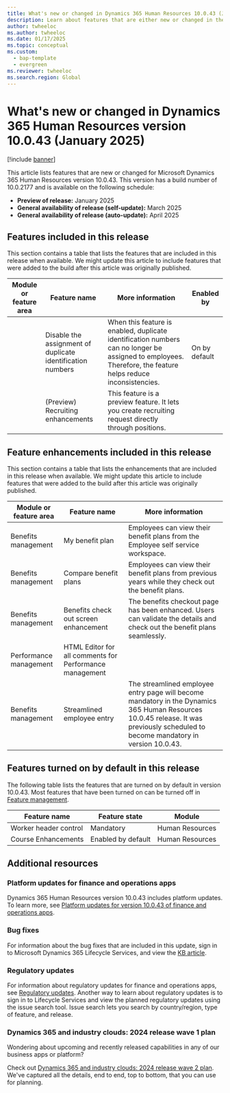 ```yaml
---
title: What's new or changed in Dynamics 365 Human Resources 10.0.43 (January 2025)
description: Learn about features that are either new or changed in the Microsoft Dynamics 365 Human Resources version 10.0.43 preview release.
author: twheeloc
ms.author: twheeloc
ms.date: 01/17/2025
ms.topic: conceptual
ms.custom: 
  - bap-template
  - evergreen
ms.reviewer: twheeloc
ms.search.region: Global
---
```


# What's new or changed in Dynamics 365 Human Resources version 10.0.43 (January 2025)

[!include [banner](../../includes/preview-banner.md)]

This article lists features that are new or changed for Microsoft Dynamics 365 Human Resources version 10.0.43. This version has a build number of 10.0.2177 and is available on the following schedule:

- **Preview of release:** January 2025
- **General availability of release (self-update):** March 2025
- **General availability of release (auto-update):** April 2025

## Features included in this release

This section contains a table that lists the features that are included in this release when available. We might update this article to include features that were added to the build after this article was originally published.

| Module or feature area | Feature name | More information | Enabled by |
|---|---|---|---|
| | Disable the assignment of duplicate identification numbers | When this feature is enabled, duplicate identification numbers can no longer be assigned to employees. Therefore, the feature helps reduce inconsistencies. | On by default |
| | (Preview) Recruiting enhancements | This feature is a preview feature. It lets you create recruiting request directly through positions. | |

## Feature enhancements included in this release

This section contains a table that lists the enhancements that are included in this release when available. We might update this article to include features that were added to the build after this article was originally published.

| Module or feature area | Feature name | More information |
|---|---|---|
| Benefits management | My benefit plan | Employees can view their benefit plans from the Employee self service workspace. |
| Benefits management | Compare benefit plans | Employees can view their benefit plans from previous years while they check out the benefit plans. |
| Benefits management | Benefits check out screen enhancement | The benefits checkout page has been enhanced. Users can validate the details and check out the benefit plans seamlessly. |
| Performance management | HTML Editor for all comments for Performance management | |
| Benefits management | Streamlined employee entry | The streamlined employee entry page will become mandatory in the Dynamics 365 Human Resources 10.0.45 release. It was previously scheduled to become mandatory in version 10.0.43. |

## Features turned on by default in this release

The following table lists the features that are turned on by default in version 10.0.43. Most features that have been turned on can be turned off in [Feature management](../../fin-ops-core/fin-ops/get-started/feature-management/feature-management-overview.md).

| Feature name | Feature state | Module |
|--------------|---------------|--------|
| Worker header control | Mandatory | Human Resources |
| Course Enhancements | Enabled by default | Human Resources |

## Additional resources

### Platform updates for finance and operations apps

Dynamics 365 Human Resources version 10.0.43 includes platform updates. To learn more, see [Platform updates for version 10.0.43 of finance and operations apps](../../fin-ops-core/fin-ops/get-started/whats-new-platform-updates-10-0-43.md).

### Bug fixes

For information about the bug fixes that are included in this update, sign in to Microsoft Dynamics 365 Lifecycle Services, and view the [KB article](https://fix.lcs.dynamics.com/Issue/Details?bugId=985753).

### Regulatory updates

For information about regulatory updates for finance and operations apps, see [Regulatory updates](../../finance/localizations/global/regulatory-updates.md). Another way to learn about regulatory updates is to sign in to Lifecycle Services and view the planned regulatory updates using the issue search tool. Issue search lets you search by country/region, type of feature, and release.

### Dynamics 365 and industry clouds: 2024 release wave 1 plan

Wondering about upcoming and recently released capabilities in any of our business apps or platform?

Check out [Dynamics 365 and industry clouds: 2024 release wave 2 plan](/dynamics365/release-plan/2024wave1/finance-supply-chain/dynamics365-finance). We've captured all the details, end to end, top to bottom, that you can use for planning.

